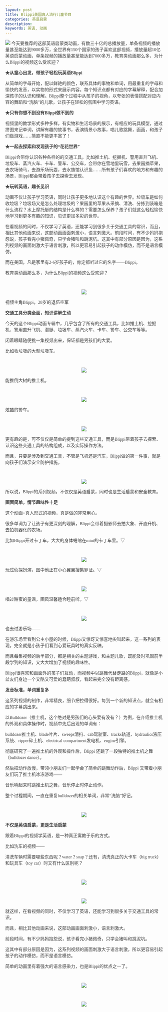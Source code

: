 ```yaml
---
layout: post
title: Blippi美国真人流行儿童节目
categories: 英语启蒙
description: 
keywords: 英语, 动画
---
```


<p style="color:#404040;font-family:Georgia, &quot;font-size:16px;background-color:#FFFFFF;">
<img src="https://cdn.jsdelivr.net/gh/bestop/lanyon@gh-pages/public/20200511145925.png" style="width:auto;height:auto;">
今天要推荐的这部英语启蒙类动画，有数三十亿的总播放量，单条视频的播放量甚至能达到9000多万，全世界有150个国家的孩子喜欢这部视频，播放量超10亿英语启蒙动画，单条视频的播放量甚至能达到7000多万，教育类动画那么多，为什么Blippi的视频这么受欢迎？
</p>

<p style="color:#404040;font-family:Georgia, &quot;font-size:16px;background-color:#FFFFFF;">
	<span style="font-weight:600;">★从童心出发，带孩子轻松玩英语Blippi</span> 
</p>
<p style="color:#404040;font-family:Georgia, &quot;font-size:16px;background-color:#FFFFFF;">
	从简单的字母开始，配以鲜艳的颜色，联系具体的事物和单词，用最重复的字母和愉快的发音，以实物的形式来展示内容。每个知识点都有对应的字幕解释，配合加深孩子的认识和理解。Blippi整个过程中从孩子的视角，以夸张的表情搭配对应内容的舞蹈和“洗脑”的儿歌，让孩子在轻松的氛围中学习英语。
</p>
<p style="color:#404040;font-family:Georgia, &quot;font-size:16px;background-color:#FFFFFF;">
	<span style="font-weight:600;">★只有你想不到没有Blippi做不到的</span> 
</p>
<p style="color:#404040;font-family:Georgia, &quot;font-size:16px;background-color:#FFFFFF;">
	视频里的教学形式多种多样，有实物和生活场景的展示，有相应的玩具模型，通过拼图来记单词，讲解有趣的故事书，表演情景小故事，唱儿歌跳舞，画画，和孩子们做游戏……简直不能更丰富了！
</p>
<p style="color:#404040;font-family:Georgia, &quot;font-size:16px;background-color:#FFFFFF;">
	<span style="font-weight:600;">★一起去探索和发现孩子的“花花世界”</span> 
</p>
<p style="color:#404040;font-family:Georgia, &quot;font-size:16px;background-color:#FFFFFF;">
	Blippi会带你认识各种各样的的交通工具，比如推土机、挖掘机、警用直升飞机、垃圾车、蒸汽火车、卡车、警车、公交车，会带你在雪地里玩雪，去果园摘苹果，去农场骑马，去游乐场玩耍，去水族馆认识鱼……所有孩子们喜欢的地方和有趣的场景，Blippi都会带着孩子去探索去发现。
</p>
<p style="color:#404040;font-family:Georgia, &quot;font-size:16px;background-color:#FFFFFF;">
	<span style="font-weight:600;">★玩转英语，趣长见识</span> 
</p>
<p style="color:#404040;font-family:Georgia, &quot;font-size:16px;background-color:#FFFFFF;">
	动画不仅让孩子学习英语，同时让孩子更多地认识这个有趣的世界。垃圾车是如何收垃圾？垃圾场又是怎么处理垃圾的？果园里的苹果从采摘、清洗、分拣到装箱是什么流程？水上摩托艇的结构是什么样的？需要怎么保养？孩子们就这么轻松愉快地学习到更多有趣的知识，见识更加多彩的世界。
</p>
<p style="color:#404040;font-family:Georgia, &quot;font-size:16px;background-color:#FFFFFF;">
	在看视频的同时，不仅学习了英语，还能学习到很多关于交通工具的常识，而且，相比其他动画来说，这部动画画面刺激小，语言刺激大。前段时间，有不少妈妈抱怨说，孩子看完小猪佩奇，只学会猪叫和跳泥坑。这其中有部分原因是因为，这系列视频的画面刺激大于语言刺激，所以更容易引起孩子的动作模仿，而不是语言模仿。
</p>
<p style="color:#404040;font-family:Georgia, &quot;font-size:16px;background-color:#FFFFFF;">
	而在美国，凡是家里有2-6岁孩子的，肯定都听过它的名字——Blippi。
</p>
<p style="color:#404040;font-family:Georgia, &quot;font-size:16px;background-color:#FFFFFF;">
	教育类动画那么多，为什么Blippi的视频这么受欢迎？
</p>
<p style="color:#404040;font-family:Georgia, &quot;font-size:16px;background-color:#FFFFFF;">
	<br />
</p>
<div class="image-package" style="margin:0px;text-align:center;font-size:0px;color:#404040;font-family:Georgia, &quot;background-color:#FFFFFF;">
	<div class="image-container" style="background-color:transparent;margin:0px auto;">
		<div class="image-container-fill">
		</div>
		<div class="image-view">
			<img src="https://cdn.jsdelivr.net/gh/bestop/lanyon@gh-pages/public/20200511150602.png" style="width:auto;height:auto;">
		</div>
	</div>
</div>
<p style="color:#404040;font-family:Georgia, &quot;font-size:16px;background-color:#FFFFFF;">
	视频主角Blippi，28岁的退伍空军
</p>
<p style="color:#404040;font-family:Georgia, &quot;font-size:16px;background-color:#FFFFFF;">
	<span style="font-weight:600;">交通工具分类全面，知识讲解生动</span> 
</p>
<p style="color:#404040;font-family:Georgia, &quot;font-size:16px;background-color:#FFFFFF;">
	今天的这个Blippi动画专辑中，几乎包含了所有的交通工具，比如推土机、挖掘机、警用直升飞机、潜艇、垃圾车、蒸汽火车、卡车、警车、公交车等等。
</p>
<p style="color:#404040;font-family:Georgia, &quot;font-size:16px;background-color:#FFFFFF;">
	闭着眼睛随便挑一集视频出来，保证都是男孩们的大爱。
</p>
<p style="color:#404040;font-family:Georgia, &quot;font-size:16px;background-color:#FFFFFF;">
	比如收垃圾的大型垃圾车。
</p>
<p style="color:#404040;font-family:Georgia, &quot;font-size:16px;background-color:#FFFFFF;">
	<br />
</p>
<div class="image-package" style="margin:0px;text-align:center;font-size:0px;color:#404040;font-family:Georgia, &quot;background-color:#FFFFFF;">
	<div class="image-container" style="background-color:transparent;margin:0px auto;">
		<div class="image-container-fill">
		</div>
		<div class="image-view">
			<img src="https://cdn.jsdelivr.net/gh/bestop/lanyon@gh-pages/public/20200511152056.png"/>
		</div>
	</div>
</div>
<p style="color:#404040;font-family:Georgia, &quot;font-size:16px;background-color:#FFFFFF;">
	能推倒大树的推土机。
</p>
<p style="color:#404040;font-family:Georgia, &quot;font-size:16px;background-color:#FFFFFF;">
	<br />
</p>
<div class="image-package" style="margin:0px;text-align:center;font-size:0px;color:#404040;font-family:Georgia, &quot;background-color:#FFFFFF;">
	<div class="image-container" style="background-color:transparent;margin:0px auto;">
		<div class="image-container-fill">
		</div>
		<div class="image-view">
			<img src="https://cdn.jsdelivr.net/gh/bestop/lanyon@gh-pages/public/20200511163018.png"/>
		</div>
	</div>
</div>
<p style="color:#404040;font-family:Georgia, &quot;font-size:16px;background-color:#FFFFFF;">
	炫酷的警车。
</p>
<p style="color:#404040;font-family:Georgia, &quot;font-size:16px;background-color:#FFFFFF;">
	<br />
</p>
<div class="image-package" style="margin:0px;text-align:center;font-size:0px;color:#404040;font-family:Georgia, &quot;background-color:#FFFFFF;">
	<div class="image-container" style="background-color:transparent;margin:0px auto;">
		<div class="image-container-fill">
		</div>
		<div class="image-view">
			<img src="https://cdn.jsdelivr.net/gh/bestop/lanyon@gh-pages/public/20200511163038.png"/>
		</div>
	</div>
</div>
<p style="color:#404040;font-family:Georgia, &quot;font-size:16px;background-color:#FFFFFF;">
	更有趣的是，可不仅仅是简单的提到这些交通工具，而是Blippi带着孩子去探索、认识这些交通工具的结构组成，以及实际操作方法。
</p>
<p style="color:#404040;font-family:Georgia, &quot;font-size:16px;background-color:#FFFFFF;">
	而且，只要是涉及到交通工具，不管是飞机还是汽车，Blippi做的第一件事，就是向孩子们演示安全防护措施。
</p>
<p style="color:#404040;font-family:Georgia, &quot;font-size:16px;background-color:#FFFFFF;">
	<br />
</p>
<div class="image-package" style="margin:0px;text-align:center;font-size:0px;color:#404040;font-family:Georgia, &quot;background-color:#FFFFFF;">
	<div class="image-container" style="background-color:transparent;margin:0px auto;">
		<div class="image-container-fill">
		</div>
		<div class="image-view">
			<img src="https://cdn.jsdelivr.net/gh/bestop/lanyon@gh-pages/public/20200511163258.png"/>
		</div>
	</div>
</div>
<p style="color:#404040;font-family:Georgia, &quot;font-size:16px;background-color:#FFFFFF;">
	所以说，Blippi的系列视频，不仅仅是英语启蒙，同时也是生活启蒙和安全教育。
</p>
<p style="color:#404040;font-family:Georgia, &quot;font-size:16px;background-color:#FFFFFF;">
	<span style="font-weight:600;">画面简单，情节趣味性十足</span> 
</p>
<p style="color:#404040;font-family:Georgia, &quot;font-size:16px;background-color:#FFFFFF;">
	这个动画+真人形式的视频，真是做的非常用心。
</p>
<p style="color:#404040;font-family:Georgia, &quot;font-size:16px;background-color:#FFFFFF;">
	很多单词为了让孩子有更深刻的理解，Blippi会带着摄影师去拍大象、开直升机、去拍机器化的农场。
</p>
<p style="color:#404040;font-family:Georgia, &quot;font-size:16px;background-color:#FFFFFF;">
	比如Blippi开过卡丁车，大大的身体蜷缩在mini的卡丁车里。▽
</p>
<p style="color:#404040;font-family:Georgia, &quot;font-size:16px;background-color:#FFFFFF;">
	<br />
</p>
<div class="image-package" style="margin:0px;text-align:center;font-size:0px;color:#404040;font-family:Georgia, &quot;background-color:#FFFFFF;">
	<div class="image-container" style="background-color:transparent;margin:0px auto;">
		<div class="image-container-fill">
		</div>
		<div class="image-view">
			<img src="https://cdn.jsdelivr.net/gh/bestop/lanyon@gh-pages/public/20200511163336.png"/>
		</div>
	</div>
</div>
<p style="color:#404040;font-family:Georgia, &quot;font-size:16px;background-color:#FFFFFF;">
	玩过侦探扮演，图中他正在小心翼翼搜集罪证。▽
</p>
<p style="color:#404040;font-family:Georgia, &quot;font-size:16px;background-color:#FFFFFF;">
	<br />
</p>
<div class="image-package" style="margin:0px;text-align:center;font-size:0px;color:#404040;font-family:Georgia, &quot;background-color:#FFFFFF;">
	<div class="image-container" style="background-color:transparent;margin:0px auto;">
		<div class="image-container-fill">
		</div>
		<div class="image-view">
			<img src="https://cdn.jsdelivr.net/gh/bestop/lanyon@gh-pages/public/20200511163349.png"/>
		</div>
	</div>
</div>
<p style="color:#404040;font-family:Georgia, &quot;font-size:16px;background-color:#FFFFFF;">
	唱过甜蜜的童谣，画风温馨适合睡前听。▽
</p>
<p style="color:#404040;font-family:Georgia, &quot;font-size:16px;background-color:#FFFFFF;">
	<br />
</p>
<div class="image-package" style="margin:0px;text-align:center;font-size:0px;color:#404040;font-family:Georgia, &quot;background-color:#FFFFFF;">
	<div class="image-container" style="background-color:transparent;margin:0px auto;">
		<div class="image-container-fill">
		</div>
		<div class="image-view">
			<img src="https://cdn.jsdelivr.net/gh/bestop/lanyon@gh-pages/public/20200511163417.png"/>
		</div>
	</div>
</div>
<p style="color:#404040;font-family:Georgia, &quot;font-size:16px;background-color:#FFFFFF;">
	也去过游乐场——
</p>
<p style="color:#404040;font-family:Georgia, &quot;font-size:16px;background-color:#FFFFFF;">
	在游乐场里看到公主小屋的时候，Blippi又惊讶又惊喜地尖叫起来，这一系列的表现，完全就是小孩子们看到心爱玩具时的真实反映。
</p>
<p style="color:#404040;font-family:Georgia, &quot;font-size:16px;background-color:#FFFFFF;">
	而且每集视频的后半部分，都是相关的主题游戏，和主题儿歌，既能及时巩固前半段学到的知识，又大大增加了视频的趣味性。
</p>
<p style="color:#404040;font-family:Georgia, &quot;font-size:16px;background-color:#FFFFFF;">
	Blippi很喜欢和画面外的孩子们互动，而视频中以跳舞代替走路的Blippi，就像是小盆友们身边一个又酷又可爱的蠢萌叔叔，看起来完全没有距离感。
</p>
<p style="color:#404040;font-family:Georgia, &quot;font-size:16px;background-color:#FFFFFF;">
	<span style="font-weight:600;">发音标准，单词重复多</span> 
</p>
<p style="color:#404040;font-family:Georgia, &quot;font-size:16px;background-color:#FFFFFF;">
	这系列视频的制作，非常精良，细节把控得很好。每到一个新的知识点，就会有相应的字幕跳出来。
</p>
<p style="color:#404040;font-family:Georgia, &quot;font-size:16px;background-color:#FFFFFF;">
	以Bulldozer（推土机，这个绝对是男孩们的心头爱有没有？）为例，在介绍推土机的外观和具体操作时，视频中先后出现的单词有：
</p>
<p style="color:#404040;font-family:Georgia, &quot;font-size:16px;background-color:#FFFFFF;">
	bulldozer推土机、blade叶片、sweeps清扫、cab驾驶室、tracks轨道、hydraulics液压系统、ripper碎土机、electrical compartment发电机、engine引擎。
</p>
<p style="color:#404040;font-family:Georgia, &quot;font-size:16px;background-color:#FFFFFF;">
	彻底研究了一遍推土机的外观和操作后，Blippi 还跳了一段独特的推土机之舞（bulldozer dance）。
</p>
<p style="color:#404040;font-family:Georgia, &quot;font-size:16px;background-color:#FFFFFF;">
	然后把动作放慢，带领小朋友们一起学会了简单的跳舞动作后，Blippi 又带着小朋友们玩了推土机冰冻游戏——
</p>
<p style="color:#404040;font-family:Georgia, &quot;font-size:16px;background-color:#FFFFFF;">
	音乐响起来时跳推土机之舞，音乐停止时停止动作。
</p>
<p style="color:#404040;font-family:Georgia, &quot;font-size:16px;background-color:#FFFFFF;">
	整个过程期间，一直在重复bulldozer的相关单词，非常“洗脑”好记。
</p>
<p style="color:#404040;font-family:Georgia, &quot;font-size:16px;background-color:#FFFFFF;">
	<br />
</p>
<div class="image-package" style="margin:0px;text-align:center;font-size:0px;color:#404040;font-family:Georgia, &quot;background-color:#FFFFFF;">
	<div class="image-container" style="background-color:transparent;margin:0px auto;">
		<div class="image-container-fill">
		</div>
		<div class="image-view">
			<img src="https://cdn.jsdelivr.net/gh/bestop/lanyon@gh-pages/public/20200511163727.png"/>
		</div>
	</div>
</div>
<p style="color:#404040;font-family:Georgia, &quot;font-size:16px;background-color:#FFFFFF;">
	<span style="font-weight:600;">不仅是英语启蒙，更是生活启蒙</span> 
</p>
<p style="color:#404040;font-family:Georgia, &quot;font-size:16px;background-color:#FFFFFF;">
	跟着Blippi的视频学英语，是一种真正寓教于乐的方式。
</p>
<p style="color:#404040;font-family:Georgia, &quot;font-size:16px;background-color:#FFFFFF;">
	比如洗车的视频——
</p>
<p style="color:#404040;font-family:Georgia, &quot;font-size:16px;background-color:#FFFFFF;">
	清洗车辆时需要哪些东西呢？water？soap？还有，清洗真正的大卡车（big truck）和玩具车（toy car）时又有什么区别呢？
</p>
<p style="color:#404040;font-family:Georgia, &quot;font-size:16px;background-color:#FFFFFF;">
	<br />
</p>
<div class="image-package" style="margin:0px;text-align:center;font-size:0px;color:#404040;font-family:Georgia, &quot;background-color:#FFFFFF;">
	<div class="image-container" style="background-color:transparent;margin:0px auto;">
		<div class="image-container-fill">
		</div>
		<div class="image-view">
			<img src="https://cdn.jsdelivr.net/gh/bestop/lanyon@gh-pages/public/20200511163808.png"/>
		</div>
	</div>
</div>
<p style="color:#404040;font-family:Georgia, &quot;font-size:16px;background-color:#FFFFFF;">
	<br />
</p>
<div class="image-package" style="margin:0px;text-align:center;font-size:0px;color:#404040;font-family:Georgia, &quot;background-color:#FFFFFF;">
	<div class="image-container" style="background-color:transparent;margin:0px auto;">
		<div class="image-container-fill">
		</div>
		<div class="image-view">
		<img src="https://cdn.jsdelivr.net/gh/bestop/lanyon@gh-pages/public/20200511163828.png"/>
		</div>
	</div>
</div>
<p style="color:#404040;font-family:Georgia, &quot;font-size:16px;background-color:#FFFFFF;">
	就这样，在看视频的同时，不仅学习了英语，还能学习到很多关于交通工具的常识。
</p>
<p style="color:#404040;font-family:Georgia, &quot;font-size:16px;background-color:#FFFFFF;">
	而且，相比其他动画来说，这部动画画面刺激小，语言刺激大。
</p>
<p style="color:#404040;font-family:Georgia, &quot;font-size:16px;background-color:#FFFFFF;">
	前段时间，有不少妈妈抱怨说，孩子看完小猪佩奇，只学会猪叫和跳泥坑。
</p>
<p style="color:#404040;font-family:Georgia, &quot;font-size:16px;background-color:#FFFFFF;">
	这其中有部分原因是因为，这系列视频的画面刺激大于语言刺激，所以更容易引起孩子的动作模仿，而不是语言模仿。
</p>
<p style="color:#404040;font-family:Georgia, &quot;font-size:16px;background-color:#FFFFFF;">
	简单的动画里有着强大的语言感染力，也是Blippi的优点之一了。
</p>
<p style="color:#404040;font-family:Georgia, &quot;font-size:16px;background-color:#FFFFFF;">
	<br />
</p>
<div class="image-package" style="margin:0px;text-align:center;font-size:0px;color:#404040;font-family:Georgia, &quot;background-color:#FFFFFF;">
	<div class="image-container" style="background-color:transparent;margin:0px auto;">
		<div class="image-container-fill">
		</div>
		<div class="image-view">
			<img src="https://cdn.jsdelivr.net/gh/bestop/lanyon@gh-pages/public/20200511163837.png"/>
		</div>
	</div>
</div>
<p style="color:#404040;font-family:Georgia, &quot;font-size:16px;background-color:#FFFFFF;">
	<br />
</p>
<div class="image-package" style="margin:0px;text-align:center;font-size:0px;color:#404040;font-family:Georgia, &quot;background-color:#FFFFFF;">
	<div class="image-container" style="background-color:transparent;margin:0px auto;">
		<div class="image-container-fill">
		</div>
		<div class="image-view">
			<img src="https://cdn.jsdelivr.net/gh/bestop/lanyon@gh-pages/public/20200511163854.png"/>
		</div>
	</div>
</div>


